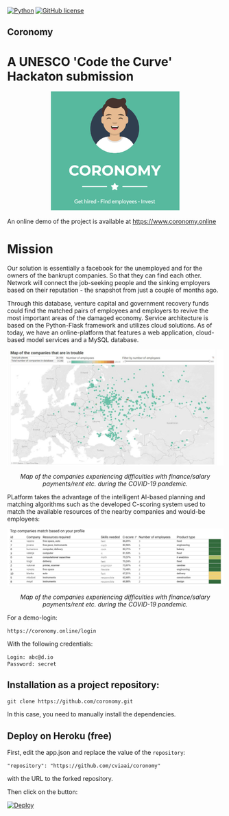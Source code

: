 [![Python](https://img.shields.io/badge/python-3.7-blue.svg)](https://python.org)
[![GitHub license](https://img.shields.io/github/license/Naereen/StrapDown.js.svg)](https://github.com/Naereen/StrapDown.js/blob/master/LICENSE)


## Coronomy
# A UNESCO 'Code the Curve' Hackaton submission

<p align="center">
<img src="/imgs/logo.png" width="300" alt>
</p>

An online demo of the project is available at https://www.coronomy.online

# Mission

Our solution is essentially a facebook for the unemployed and for the owners of the bankrupt companies. So that they can find each other. Network will connect the job-seeking people and the sinking employers based on their reputation - the snapshot from just a couple of months ago.

Through this database, venture capital and government recovery funds could find the matched pairs of employees and employers to revive the most important areas of the damaged economy. Service architecture is based on the Python-Flask framework and utilizes cloud solutions. As of today, we have an online-platform that features a web application, cloud-based model services and a MySQL database. 

<p align="center">
<img src="/imgs/map.jpg" width="600" alt>
</p>
<p align="center">
<em>Map of the companies experiencing difficulties with finance/salary payments/rent etc. during the COVID-19 pandemic.</em>
</p>

PLatform takes the advantage of the intelligent AI-based planning and matching algorithms such as the developed C-scoring system used to match the available resources of the nearby companies and would-be employees:

<p align="center">
<img src="/imgs/companies.png" width="600" alt>
</p>
<p align="center">
<em>Map of the companies experiencing difficulties with finance/salary payments/rent etc. during the COVID-19 pandemic.</em>
</p>

For a demo-login:
```
https://coronomy.online/login
```
With the following credentials:
```
Login: abc@d.io
Password: secret
```

## Installation as a project repository:

```
git clone https://github.com/coronomy.git
```

In this case, you need to manually install the dependencies.



## Deploy on Heroku (free)
First, edit the app.json and replace the value of the `repository`:
```
"repository": "https://github.com/cviaai/coronomy"
```
with the URL to the forked repository.

Then click on the button:

[![Deploy](https://www.herokucdn.com/deploy/button.svg)](https://heroku.com/deploy)
